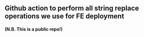 ## Github action to perform all string replace operations we use for FE deployment

#### (N.B. This is a public repo!)
